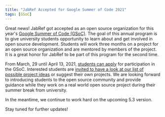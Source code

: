 ```yaml
---
title: "JabRef Accepted for Google Summer of Code 2021"
tags: [GSoC]
---
```


Great news! JabRef got accepted as an open source organization for this year's [Google Summer of Code (GSoC)](https://summerofcode.withgoogle.com/).
The goal of this annual program is to give university students opportunity to learn about and get involved in open source development.
Students will work three months on a project for an open source organization and are mentored by members of the project.
It is a great honor for JabRef to be part of this program for the second time.

From March, 29 until April 13, 2021, [students can apply](https://summerofcode.withgoogle.com/organizations/5278426606338048/) for participation in the GSoC.
Interested students are [invited to have a look at our list of possible project ideas](http://www.jabref.org/GSoC2021.html) or suggest their own projects.
We are looking forward to introducing students to the open source community and provide guidance while they work on a real world open source project during their summer break from university.

In the meantime, we continue to work hard on the upcoming 5.3 version.

Stay tuned for further updates!
